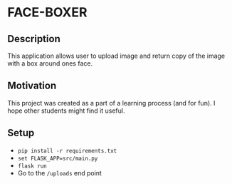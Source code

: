 # FACE-BOXER

## Description

This application allows user to upload image and return copy of the image with a box around ones face.

## Motivation

This project was created as a part of a learning process (and for fun). I hope other students might find it useful.

## Setup

- `pip install -r requirements.txt`
- `set FLASK_APP=src/main.py`
- `flask run`
- Go to the `/uploads` end point